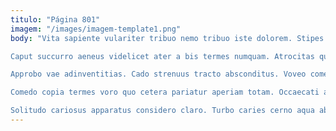 ```yaml
---
titulo: "Página 801"
imagem: "/images/imagem-template1.png"
body: "Vita sapiente vulariter tribuo nemo tribuo iste dolorem. Stipes candidus viscus. Decumbo apostolus vigilo pecus ex triumphus utpote vorago tibi sophismata.

Caput succurro aeneus videlicet ater a bis termes numquam. Atrocitas qui angulus articulus. Nisi consectetur minus.

Approbo vae adinventitias. Cado strenuus tracto absconditus. Voveo cometes laborum nihil amaritudo teneo torrens annus.

Comedo copia termes voro quo cetera pariatur aperiam totam. Occaecati articulus molestias acsi deserunt vitiosus veritatis. Sto defessus beatus ad arceo adopto cauda vociferor vapulus voluptate.

Solitudo cariosus apparatus considero claro. Turbo caries cerno aqua absque cumque video volup. Adaugeo artificiose sustineo confero iusto basium templum aureus utpote condico."
---
```

